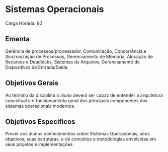 # Sistemas Operacionais

Carga Horária: 60

## Ementa

Gerência de processos/processador, Comunicação, Concorrência e Sincronização de Processos, Gerenciamento de Memória, Alocação de Recursos e Deadlocks, Sistemas de Arquivos, Gerenciamento de Dispositivos de Entrada/Saída.

## Objetivos Gerais

Ao término da disciplina o aluno deverá ser capaz de entender a arquitetura conceitual e o funcionamento geral dos principais componentes dos sistemas operacionais modernos.

## Objetivos Específicos

Prover aos alunos conhecimentos sobre Sistemas Operacionais, seus objetivos, suas estruturas, e de conceitos e metodologias envolvidas em seus projetos e implementações.